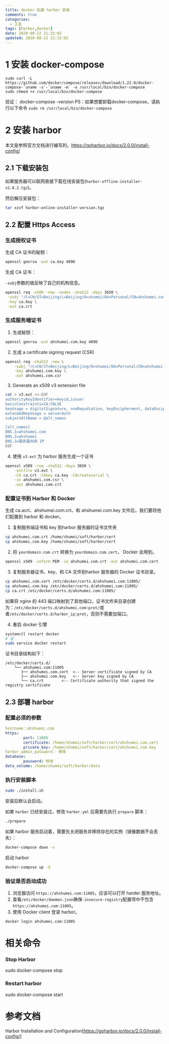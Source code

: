 ```yaml
---
title: docker 私服 harbor 安装
comments: true
categories:
  - 工具
tags: [harbor,docker]
date: 2020-08-22 21:32:02
updated: 2020-08-22 21:32:02
---
```


# 1 安装 docker-compose

```shell
sudo curl -L https://github.com/docker/compose/releases/download/1.22.0/docker-compose-`uname -s`-`uname -m` -o /usr/local/bin/docker-compose
sudo chmod +x /usr/local/bin/docker-compose
```
验证：
docker-compose -version
PS：如果想要卸载docker-compose，请执行以下命令
`sudo rm /usr/local/bin/docker-compose`

# 2 安装 harbor

本文是参照官方文档进行编写的。https://goharbor.io/docs/2.0.0/install-config/

## 2.1 下载安装包

如果服务器可以联网直接下载在线安装包(`harbor-offline-installer-v2.8.2.tgz`)。

然后解压安装包：

```sh
tar xzvf harbor-online-installer-version.tgz
```

## 2.2 配置 Https Access

### 生成授权证书

生成 CA 证书的秘钥：

```sh
openssl genrsa -out ca.key 4096
```

生成 CA 证书：

`-subj`参数的值反映了自己的机构信息。

```sh
openssl req -x509 -new -nodes -sha512 -days 3650 \
 -subj "/C=CN/ST=Beijing/L=Beijing/O=shumei/OU=Personal/CN=ahshumei.com" \
 -key ca.key \
 -out ca.crt
```

### 生成服务端证书

1. 生成秘钥：

```sh
openssl genrsa -out ahshumei.com.key 4096
```

2. 生成 a certificate signing request (CSR)

```sh
openssl req -sha512 -new \
    -subj "/C=CN/ST=Beijing/L=Beijing/O=shumei/OU=Personal/CN=ahshumei.com" \
    -key ahshumei.com.key \
    -out ahshumei.com.csr
```

3. Generate an x509 v3 extension file

```sh
cat > v3.ext <<-EOF
authorityKeyIdentifier=keyid,issuer
basicConstraints=CA:FALSE
keyUsage = digitalSignature, nonRepudiation, keyEncipherment, dataEncipherment
extendedKeyUsage = serverAuth
subjectAltName = @alt_names

[alt_names]
DNS.1=ahshumei.com
DNS.2=ahshumei
DNS.3=服务器外网 IP
EOF
```

4. 使用 `v3.ext` 为 harbor 服务生成一个证书

```sh
openssl x509 -req -sha512 -days 3650 \
    -extfile v3.ext \
    -CA ca.crt -CAkey ca.key -CAcreateserial \
    -in ahshumei.com.csr \
    -out ahshumei.com.crt
```

### 配置证书到 Harbor 和 Docker

生成 ca.acrt、ahshumei.com.crt、和 ahshumei.com.key 文件后，我们要将他们配置到 harbor 和 docker。

1. 复制服务端证书和 key 到harbor 服务器的证书文件夹

```sh
cp ahshumei.com.crt /home/shumei/soft/harbor/cert
cp ahshumei.com.key /home/shumei/soft/harbor/cert
```

2. 将 `yourdomain.com.crt` 转换为 `yourdomain.com.cert`， Docker 会用到。

```sh
openssl x509 -inform PEM -in ahshumei.com.crt -out ahshumei.com.cert
```

3. 复制服务器证书、key、和 CA 文件到harbor 服务器的 Docker 证书目录。

```sh
cp ahshumei.com.cert /etc/docker/certs.d/ahshumei.com:11005/
cp ahshumei.com.key /etc/docker/certs.d/ahshumei.com:11005/
cp ca.crt /etc/docker/certs.d/ahshumei.com:11005/
```

如果将 nginx 的 443 端口映射到了其他端口，证书文件夹目录创建为：`/etc/docker/certs.d/ahshumei.com:prot/`或者`/etc/docker/certs.d/harbor_ip:prot`，否则不需要加端口。

4. 重启 docker 引擎

```sh
systemctl restart docker
# 或
sudo service docker restart
```

证书目录结构如下：

```fallback
/etc/docker/certs.d/
    └── ahshumei.com:11005
       ├── ahshumei.com.cert  <-- Server certificate signed by CA
       ├── ahshumei.com.key   <-- Server key signed by CA
       └── ca.crt        <-- Certificate authority that signed the registry certificate
```

## 2.3 部署 harbor

### 配置必须的参数

```yaml
hostname：ahshuemi.com
https: 
		port: 11005
		certificate: /home/shumei/soft/harbor/cert/ahshumei.com.cert
		private_key: /home/shumei/soft/harbor/cert/ahshumei.com.key
harbor_admin_password： 修改
database: 
		password: 修改
data_volume: /home/shumei/soft/harbor/data
```

### 执行安装脚本

```sh
sudo ./install.sh
```

安装后默认会启动。

如果 `harbor` 已经安装过，修改 `harbor.yml` 后需要先执行 `prepare` 脚本：

```sh
./prepare
```

如果 harbor 服务启动着，需要先关闭服务并移除存在的实例（镜像数据不会丢失）：

```sh
docker-compose down -v
```

启动 harbor

```sh
docker-compose up -d
```

### 验证是否启动成功

1. 浏览器访问 `https://ahshumei.com:11005`，应该可以打开 harder 服务地址。
2. 查看`/etc/docker/daemon.json`确保`-insecure-registry`配置项中不包含`https://ahshumei.com:11005`。
3. 使用 Docker client 登录 harbor。

```sh
docker login ahshumei.com:11005
```

# 相关命令

### Stop Harbor

sudo docker-compose stop
### Restart harbor

sudo docker-compose start

# 参考文档
Harbor Installation and Configuration[https://goharbor.io/docs/2.0.0/install-config/]
